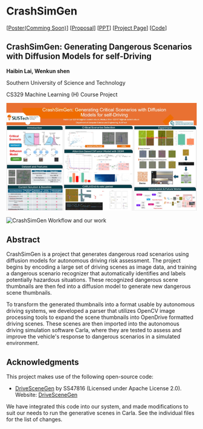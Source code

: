 # CrashSimGen

[[Poster(Comming Soon)]()]
[[Proposal](https://github.com/HaibinLai/CrashSimGen/blob/main/CrashSimGen_proposal.pdf)] [[PPT](https://github.com/HaibinLai/CrashSimGen/blob/main/CrashSceneGen.pdf)] [[Project Page](https://haibinlai.github.io/CrashSimGen/)] [[Code](https://github.com/HaibinLai/CrashSimGen)]

## CrashSimGen: Generating Dangerous Scenarios with Diffusion Models for self-Driving

**Haibin Lai, Wenkun shen**

Southern University of Science and Technology

CS329 Machine Learning (H) Course Project

<!-- ![alt text](img/image.png) -->
<!-- ![CrashSimGen Workflow](img/ML_DM.drawio.png) -->

![Poster](img/Poster.png)

![CrashSimGen Workflow and our work](img/ML_DM2.drawio.png)

## Abstract

CrashSimGen is a project that generates dangerous road scenarios using diffusion models for autonomous driving risk assessment. The project begins by encoding a large set of driving scenes as image data, and training a dangerous scenario recognizer that automatically identifies and labels potentially hazardous situations. These recognized dangerous scene thumbnails are then fed into a diffusion model to generate new dangerous scene thumbnails.

To transform the generated thumbnails into a format usable by autonomous driving systems, we developed a parser that utilizes OpenCV image processing tools to expand the scene thumbnails into OpenDrive formatted driving scenes. These scenes are then imported into the autonomous driving simulation software Carla, where they are tested to assess and improve the vehicle's response to dangerous scenarios in a simulated environment.

## Acknowledgments

This project makes use of the following open-source code:

- [DriveSceneGen](https://github.com/SS47816/DriveSceneGen.git) by SS47816 (Licensed under Apache License 2.0). Website: [DriveSceneGen](https://ss47816.github.io/DriveSceneGen/)

We have integrated this code into our system, and made modifications to suit our needs to run the generative scenes in Carla. See the individual files for the list of changes.
